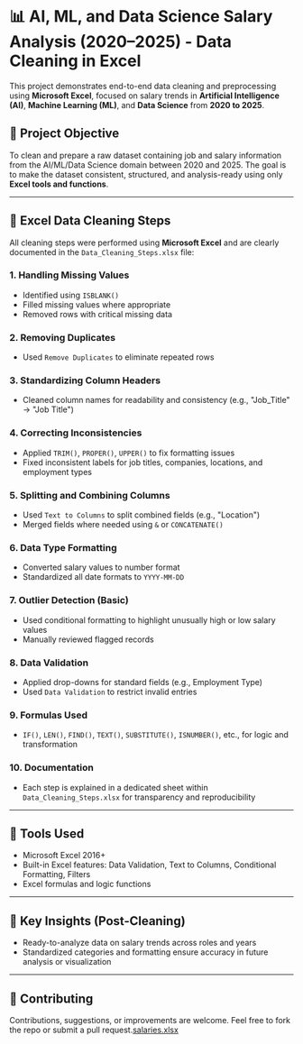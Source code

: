 # 📊 AI, ML, and Data Science Salary Analysis (2020–2025) - Data Cleaning in Excel

This project demonstrates end-to-end data cleaning and preprocessing using **Microsoft Excel**, focused on salary trends in **Artificial Intelligence (AI)**, **Machine Learning (ML)**, and **Data Science** from **2020 to 2025**.

## 🎯 Project Objective

To clean and prepare a raw dataset containing job and salary information from the AI/ML/Data Science domain between 2020 and 2025. The goal is to make the dataset consistent, structured, and analysis-ready using only **Excel tools and functions**.

---

## 🧹 Excel Data Cleaning Steps

All cleaning steps were performed using **Microsoft Excel** and are clearly documented in the `Data_Cleaning_Steps.xlsx` file:

### 1. **Handling Missing Values**
- Identified using `ISBLANK()`
- Filled missing values where appropriate
- Removed rows with critical missing data

### 2. **Removing Duplicates**
- Used `Remove Duplicates` to eliminate repeated rows

### 3. **Standardizing Column Headers**
- Cleaned column names for readability and consistency (e.g., "Job_Title" → "Job Title")

### 4. **Correcting Inconsistencies**
- Applied `TRIM()`, `PROPER()`, `UPPER()` to fix formatting issues
- Fixed inconsistent labels for job titles, companies, locations, and employment types

### 5. **Splitting and Combining Columns**
- Used `Text to Columns` to split combined fields (e.g., "Location")
- Merged fields where needed using `&` or `CONCATENATE()`

### 6. **Data Type Formatting**
- Converted salary values to number format
- Standardized all date formats to `YYYY-MM-DD`

### 7. **Outlier Detection (Basic)**
- Used conditional formatting to highlight unusually high or low salary values
- Manually reviewed flagged records

### 8. **Data Validation**
- Applied drop-downs for standard fields (e.g., Employment Type)
- Used `Data Validation` to restrict invalid entries

### 9. **Formulas Used**
- `IF()`, `LEN()`, `FIND()`, `TEXT()`, `SUBSTITUTE()`, `ISNUMBER()`, etc., for logic and transformation

### 10. **Documentation**
- Each step is explained in a dedicated sheet within `Data_Cleaning_Steps.xlsx` for transparency and reproducibility

---

## 📌 Tools Used

- Microsoft Excel 2016+
- Built-in Excel features: Data Validation, Text to Columns, Conditional Formatting, Filters
- Excel formulas and logic functions

---

## 📑 Key Insights (Post-Cleaning)

- Ready-to-analyze data on salary trends across roles and years
- Standardized categories and formatting ensure accuracy in future analysis or visualization

---

## 🤝 Contributing

Contributions, suggestions, or improvements are welcome. Feel free to fork the repo or submit a pull request.[salaries.xlsx](https://github.com/user-attachments/files/19635170/salaries.xlsx)





